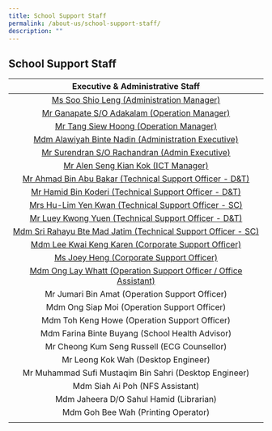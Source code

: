 ```yaml
---
title: School Support Staff
permalink: /about-us/school-support-staff/
description: ""
---
```

## School Support Staff

| Executive & Administrative Staff |
|:---:|
| [Ms Soo Shio Leng (Administration Manager)](mailto:soo_shio_leng@schools.gov.sg) |
| [Mr Ganapate S/O Adakalam (Operation Manager)](mailto:ganapate_adakalam@schools.gov.sg) |
| [Mr Tang Siew Hoong (Operation Manager)](mailto:tang_siew_hoong@schools.gov.sg) |
| [Mdm Alawiyah Binte Nadin (Administration Executive)](mailto:alawiyah_nadin@schools.gov.sg) |
| [Mr Surendran S/O Rachandran (Admin Executive)](mailto:surendran_rachandran@schools.gov.sg) |
| [Mr Alen Seng Kian Kok (ICT Manager)](mailto:alen_seng_kian_kok@schools.gov.sg) |
| [Mr Ahmad Bin Abu Bakar (Technical Support Officer - D&T)](mailto:ahmad_abu_bakar@schools.gov.sg) |
| [Mr Hamid Bin Koderi (Technical Support Officer - D&T)](mailto:hamid_koderi@schools.gov.sg) |
| [Mrs Hu-Lim Yen Kwan (Technical Support Officer - SC)](mailto:lim_yen_kwan@schools.gov.sg) |
| [Mr Luey Kwong Yuen (Technical Support Officer - D&T)](mailto:luey_kwong_yuen@schools.gov.sg) |
| [Mdm Sri Rahayu Bte Mad Jatim (Technical Support Officer - SC)](mailto:sri_rahayu_mad_jatim@schools.gov.sg) |
| [Mdm Lee Kwai Keng Karen (Corporate Support Officer)](mailto:lee_kwai_keng@schools.gov.sg) |
| [Ms Joey Heng (Corporate Support Officer)](mailto:heng_guey_siang@schools.gov.sg) |
| [Mdm Ong Lay Whatt (Operation Support Officer / Office Assistant)](mailto:ong_lay_whatt@schools.gov.sg) |
| Mr Jumari Bin Amat (Operation Support Officer) |
| Mdm Ong Siap Moi (Operation Support Officer) |
| Mdm Toh Keng Howe (Operation Support Officer) |
| Mdm Farina Binte Buyang (School Health Advisor) |
| Mr Cheong Kum Seng Russell (ECG Counsellor) |
| Mr Leong Kok Wah (Desktop Engineer) |
| Mr Muhammad Sufi Mustaqim Bin Sahri (Desktop Engineer) |
| Mdm Siah Ai Poh (NFS Assistant) |
| Mdm Jaheera D/O Sahul Hamid (Librarian) |
| Mdm Goh Bee Wah (Printing Operator) |
|  |
